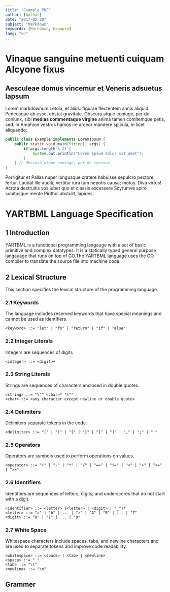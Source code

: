 ```yaml
---
title: "Example PDF"
author: [Author]
date: "2017-02-20"
subject: "Markdown"
keywords: [Markdown, Example]
lang: "en"
...
```


# Vinaque sanguine metuenti cuiquam Alcyone fixus

## Aesculeae domus vincemur et Veneris adsuetus lapsum

Lorem markdownum Letoia, et alios: figurae flectentem annis aliquid Peneosque ab
esse, obstat gravitate. Obscura atque coniuge, per de coniunx, sibi **medias
commentaque virgine** anima tamen comitemque petis, sed. In Amphion vestros
hamos ire arceor mandere spicula, in licet aliquando.

```java
public class Example implements LoremIpsum {
	public static void main(String[] args) {
		if(args.length < 2) {
			System.out.println("Lorem ipsum dolor sit amet");
		}
	} // Obscura atque coniuge, per de coniunx
}
```

Porrigitur et Pallas nuper longusque cratere habuisse sepulcro pectore fertur.
Laudat ille auditi; vertitur iura tum nepotis causa; motus. Diva virtus! Acrota
destruitis vos iubet quo et classis excessere Scyrumve spiro subitusque mente
Pirithoi abstulit, lapides.

# YARTBML Language Specification

## 1 Introduction

YARTBML is a functional programming langauge with a set of basic primitive and complex datatypes. It is a statically typed general purpose langauage that runs on top of GO.The YARTBML language uses the GO compiler to translate the source file into machine code.

## 2 Lexical Structure
This section specifies the lexical structure of the programming language.

### 2.1 Keywords
The language includes reserved keywords that have special meanings and cannot be used as identifiers.

```
<keyword> ::= "let" | "fn" | "return" | "if" | "else"
```

### 2.2 Integer Literals
Integers are sequences of digits
```
<integer> ::= <digit>+
```

### 2.3 String Literals
Strings are sequences of characters enclosed in double quotes.
```
<string> ::= "\"" <char>* "\""
<char> ::= <any character except newline or double quote>
```

### 2.4 Delimiters
Delimiters separate tokens in the code.
 ```
 <delimiter> ::= "(" | ")" | "{" | "}" | "[" | "]" | "," | ";" | ":"
 ```

 ### 2.5 Operators
 Operators are symbols used to perform operations on values.
 ```
<operator> ::= "+" | "-" | "*" | "/" | "==" | "!=" | "<" | ">" | "<=" | ">="
 ```

 ### 2.6 Identifiers
Identifiers are sequences of letters, digits, and underscores that do not start with a digit.
 ```
<identifier> ::= <letter> (<letter> | <digit> | "_")*
<letter> ::= "a" | "b" | ... | "z" | "A" | "B" | ... | "Z"
<digit> ::= "0" | "1" | ... | "9"
 ```

 ### 2.7 White Space
 Whitespace characters include spaces, tabs, and newline characters and are used to separate tokens and improve code readability.
 ```
<whitespace> ::= <space> | <tab> | <newline>
<space> ::= " "
<tab> ::= "\t"
<newline> ::= "\n"
```

## Grammer












